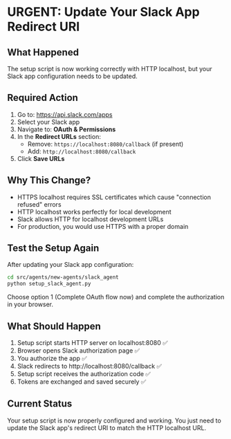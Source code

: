 # URGENT: Update Your Slack App Redirect URI

## What Happened

The setup script is now working correctly with HTTP localhost, but your Slack app configuration needs to be updated.

## Required Action

1. Go to: https://api.slack.com/apps
2. Select your Slack app
3. Navigate to: **OAuth & Permissions**
4. In the **Redirect URLs** section:
   - Remove: `https://localhost:8080/callback` (if present)
   - Add: `http://localhost:8080/callback`
5. Click **Save URLs**

## Why This Change?

- HTTPS localhost requires SSL certificates which cause "connection refused" errors
- HTTP localhost works perfectly for local development
- Slack allows HTTP for localhost development URLs
- For production, you would use HTTPS with a proper domain

## Test the Setup Again

After updating your Slack app configuration:

```bash
cd src/agents/new-agents/slack_agent
python setup_slack_agent.py
```

Choose option 1 (Complete OAuth flow now) and complete the authorization in your browser.

## What Should Happen

1. Setup script starts HTTP server on localhost:8080 ✅
2. Browser opens Slack authorization page ✅
3. You authorize the app ✅
4. Slack redirects to http://localhost:8080/callback ✅
5. Setup script receives the authorization code ✅
6. Tokens are exchanged and saved securely ✅

## Current Status

Your setup script is now properly configured and working. You just need to update the Slack app's redirect URI to match the HTTP localhost URL.

